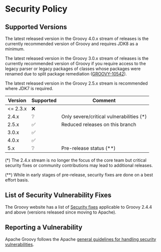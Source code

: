 <!--
SPDX-License-Identifier: Apache-2.0

Licensed under the Apache License, Version 2.0 (the "License");
you may not use this file except in compliance with the License.
You may obtain a copy of the License at

    https://www.apache.org/licenses/LICENSE-2.0

Unless required by applicable law or agreed to in writing, software
distributed under the License is distributed on an "AS IS" BASIS,
WITHOUT WARRANTIES OR CONDITIONS OF ANY KIND, either express or implied.
See the License for the specific language governing permissions and
limitations under the License.
-->

# Security Policy

## Supported Versions

The latest released version in the Groovy 4.0.x stream of releases
is the currently recommended version of Groovy and requires JDK8 as a minimum.

The latest released version in the Groovy 3.0.x stream of releases
is the currently recommended version of Groovy if you require access
to the legacy parser or legacy packages of classes whose packages
were renamed due to split package remediation ([GROOVY-10542](https://issues.apache.org/jira/browse/GROOVY-10542)).

The latest released version in the Groovy 2.5.x stream is recommended where JDK7 is required.

| Version  | Supported          | Comment                                  |
|----------| ------------------ |------------------------------------------|
| <= 2.3.x | :x:                |                                          |
| 2.4.x    | :grey_question:    | Only severe/critical vulnerabilities (*) |
| 2.5.x    | :white_check_mark: | Reduced releases on this branch          |
| 3.0.x    | :white_check_mark: |                                          |
| 4.0.x    | :white_check_mark: |                                          |
| 5.x      | :grey_question:    | Pre-release status (**)                  |

(\*) The 2.4.x stream is no longer the focus of the core team
but critical security fixes or community contributions may lead
to additional releases.

(**) While in early stages of pre-release, security fixes are
done on a best effort basis.

## List of Security Vulnerability Fixes

The Groovy website has a list of [Security fixes](https://groovy-lang.org/security.html)
applicable to Groovy 2.4.4 and above (versions released since moving to Apache).

## Reporting a Vulnerability

Apache Groovy follows the Apache
[general guidelines for handling security vulnerabilities](http://www.apache.org/security/committers.html).
